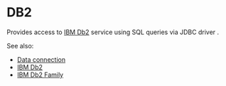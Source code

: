 <!-- TITLE: DB2 -->
<!-- SUBTITLE: -->

# DB2

Provides access to [IBM Db2](https://www.ibm.com/analytics/db2) service using SQL queries via JDBC driver .

See also:

* [Data connection](../data-connection.md)
* [IBM Db2](https://www.ibm.com/analytics/db2)
* [IBM Db2 Family](https://en.wikipedia.org/wiki/IBM_Db2_Family)
